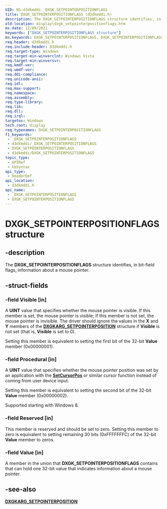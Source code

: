 ```yaml
---
UID: NS:d3dkmddi._DXGK_SETPOINTERPOSITIONFLAGS
title: DXGK_SETPOINTERPOSITIONFLAGS (d3dkmddi.h)
description: The DXGK_SETPOINTERPOSITIONFLAGS structure identifies, in bit-field flags, information about a mouse pointer.
old-location: display\dxgk_setpointerpositionflags.htm
ms.date: 12/09/2021
keywords: ["DXGK_SETPOINTERPOSITIONFLAGS structure"]
ms.keywords: DXGK_SETPOINTERPOSITIONFLAGS, DXGK_SETPOINTERPOSITIONFLAGS structure [Display Devices], DmStructs_57c5d8e6-b270-4423-8d85-5db8103e2492.xml, _DXGK_SETPOINTERPOSITIONFLAGS, d3dkmddi/DXGK_SETPOINTERPOSITIONFLAGS, display.dxgk_setpointerpositionflags
req.header: d3dkmddi.h
req.include-header: D3dkmddi.h
req.target-type: Windows
req.target-min-winverclnt: Windows Vista
req.target-min-winversvr: 
req.kmdf-ver: 
req.umdf-ver: 
req.ddi-compliance: 
req.unicode-ansi: 
req.idl: 
req.max-support: 
req.namespace: 
req.assembly: 
req.type-library: 
req.lib: 
req.dll: 
req.irql: 
targetos: Windows
tech.root: display
req.typenames: DXGK_SETPOINTERPOSITIONFLAGS
f1_keywords:
 - _DXGK_SETPOINTERPOSITIONFLAGS
 - d3dkmddi/_DXGK_SETPOINTERPOSITIONFLAGS
 - DXGK_SETPOINTERPOSITIONFLAGS
 - d3dkmddi/DXGK_SETPOINTERPOSITIONFLAGS
topic_type:
 - APIRef
 - kbSyntax
api_type:
 - HeaderDef
api_location:
 - d3dkmddi.h
api_name:
 - _DXGK_SETPOINTERPOSITIONFLAGS
 - DXGK_SETPOINTERPOSITIONFLAGS
---
```


# DXGK_SETPOINTERPOSITIONFLAGS structure

## -description

The **DXGK_SETPOINTERPOSITIONFLAGS** structure identifies, in bit-field flags, information about a mouse pointer.

## -struct-fields

### -field Visible [in]

A **UINT** value that specifies whether the mouse pointer is visible. If this member is set, the mouse pointer is visible; if this member is not set, the mouse pointer is invisible. The driver should ignore the values in the **X** and **Y** members of the [**DXGKARG_SETPOINTERPOSITION**](ns-d3dkmddi-_dxgkarg_setpointerposition.md) structure if **Visible** is not set (that is, **Visible** is set to 0).

Setting this member is equivalent to setting the first bit of the 32-bit **Value** member (0x00000001).

### -field Procedural [in]

A **UINT** value that specifies whether the mouse pointer position was set by an application with the [**SetCursorPos**](/windows/win32/api/winuser/nf-winuser-setcursorpos) or similar cursor function instead of coming from user device input.

Setting this member is equivalent to setting the second bit of the 32-bit **Value** member (0x00000002).

Supported starting with Windows 8.

### -field Reserved [in]

This member is reserved and should be set to zero. Setting this member to zero is equivalent to setting remaining 30 bits (0xFFFFFFFC) of the 32-bit **Value** member to zeros.

### -field Value [in]

A member in the union that **DXGK_SETPOINTERPOSITIONFLAGS** contains that can hold one 32-bit value that indicates information about a mouse pointer.

## -see-also

[**DXGKARG_SETPOINTERPOSITION**](ns-d3dkmddi-_dxgkarg_setpointerposition.md)
